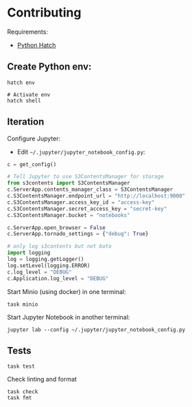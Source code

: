 # Contributing

Requirements:

- [Python Hatch](https://hatch.pypa.io/latest)

## Create Python env:

```shell
hatch env

# Activate env
hatch shell
```

## Iteration

Configure Jupyter:

- Edit `~/.jupyter/jupyter_notebook_config.py`:

```python
c = get_config()

# Tell Jupyter to use S3ContentsManager for storage
from s3contents import S3ContentsManager
c.ServerApp.contents_manager_class = S3ContentsManager
c.S3ContentsManager.endpoint_url = "http://localhost:9000"
c.S3ContentsManager.access_key_id = "access-key"
c.S3ContentsManager.secret_access_key = "secret-key"
c.S3ContentsManager.bucket = "notebooks"

c.ServerApp.open_browser = False
c.ServerApp.tornado_settings = {"debug": True}

# only log s3contents but not boto
import logging
log = logging.getLogger()
log.setLevel(logging.ERROR)
c.log_level = "DEBUG"
c.Application.log_level = "DEBUG"
```

Start Minio (using docker) in one terminal:

```shell
task minio
```

Start Jupyter Notebook in another terminal:

```shell
jupyter lab --config ~/.jupyter/jupyter_notebook_config.py
```

## Tests

```shell
task test
```

Check linting and format

```shell
task check
task fmt
```
